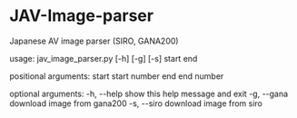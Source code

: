 # JAV-Image-parser
Japanese AV image parser (SIRO, GANA200)

usage: jav_image_parser.py [-h] [-g] [-s] start end

positional arguments:
  start       start number
  end         end number

optional arguments:
  -h, --help  show this help message and exit
  -g, --gana  download image from gana200
  -s, --siro  download image from siro
